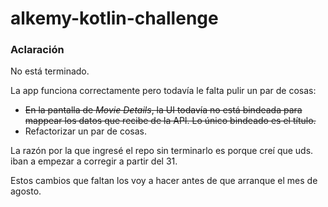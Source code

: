 # alkemy-kotlin-challenge

### Aclaración

No está terminado.

La app funciona correctamente pero todavía le falta pulir un par de cosas:

* ~~En la pantalla de *Movie Details*, la UI todavía no está bindeada para mappear los datos que recibe de la API. Lo único bindeado es el título.~~
* Refactorizar un par de cosas.

La razón por la que ingresé el repo sin terminarlo es porque creí que uds. iban a empezar a corregir a partir del 31.

Estos cambios que faltan los voy a hacer antes de que arranque el mes de agosto.